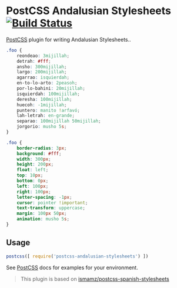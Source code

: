 # PostCSS Andalusian Stylesheets [![Build Status][ci-img]][ci]

[PostCSS] plugin for writing Andalusian Stylesheets..

[PostCSS]: https://github.com/postcss/postcss
[ci-img]:  https://travis-ci.org/bameda/postcss-andalusian-stylesheets.svg
[ci]:      https://travis-ci.org/bameda/postcss-andalusian-stylesheets

```css
.foo {
    reondeao: 3mijillah;
    detrah: #fff;
    ansho: 300mijillah;
    largo: 200mijillah;
    agarrao: isquierdah;
    en-to-lo-arto: 2peasoh;
    por-lo-bahini: 20mijillah;
    isquierdah: 100mijillah;
    deresha: 100mijillah;
    huecoh: -1mijillah;
    puntero: manito !arfavó;
    lah-letrah: en-grande;
    separao: 100mijillah 50mijillah;
    jorgorio: musho 5s;
}
```

```css
.foo {
    border-radius: 3px;
    background: #fff;
    width: 300px;
    height: 200px;
    float: left;
    top: 10px;
    bottom: 0px;
    left: 100px;
    right: 100px;
    letter-spacing: -1px;
    cursor: pointer !important;
    text-transform: uppercase;
    margin: 100px 50px;
    animation: musho 5s;
}
```

## Usage

```js
postcss([ require('postcss-andalusian-stylesheets') ])
```

See [PostCSS] docs for examples for your environment.


> This plugin is based on [ismamz/postcss-spanish-stylesheets](https://github.com/ismamz/postcss-spanish-stylesheets)
